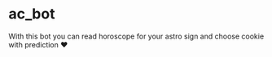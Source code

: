 # aс_bot
With this bot you can read horoscope for your astro sign and choose cookie with prediction ❤️
